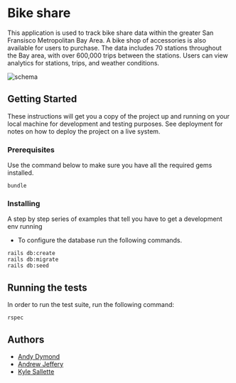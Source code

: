 # Bike share

This application is used to track bike share data within the greater San Fransisco Metropolitan Bay Area.  A bike shop of accessories is also available for users to purchase.  The data includes 70 stations throughout the Bay area, with over 600,000 trips between the stations.  Users can view analytics for stations, trips, and weather conditions. 

![schema](https://imgur.com/a/iD7z0)

## Getting Started

These instructions will get you a copy of the project up and running on your local machine for development and testing purposes. See deployment for notes on how to deploy the project on a live system.

### Prerequisites

Use the command below to make sure you have all the required gems installed.

```
bundle
```


### Installing

A step by step series of examples that tell you have to get a development env running

* To configure the database run the following commands.

```
rails db:create
rails db:migrate
rails db:seed
```


## Running the tests

In order to run the test suite, run the following command:
```
rspec
```

## Authors

* [Andy Dymond](https://github.com/andymond)
* [Andrew Jeffery](https://github.com/amj133)
* [Kyle Sallette](https://github.com/kylesallette)
